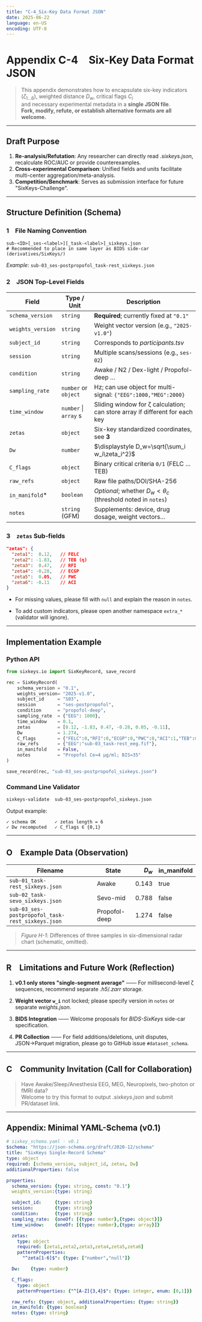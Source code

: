 ```yaml
---
title: "C-4_Six-Key Data Format JSON"
date: 2025-06-22
language: en-US
encoding: UTF-8
---
```

# Appendix C-4　Six-Key Data Format JSON

>  This appendix demonstrates how to encapsulate six-key indicators  
> ($\zeta_{1\ldots6}$), weighted distance $D_w$, critical flags $C_i$  
> and necessary experimental metadata in a **single JSON file**.  
> **Fork, modify, refute, or establish alternative formats are all welcome.**

---
## Draft Purpose

1. **Re-analysis/Refutation**: Any researcher can directly read *.sixkeys.json*,  
   recalculate ROC/AUC or provide counterexamples.  
2. **Cross-experimental Comparison**: Unified fields and units facilitate multi-center aggregation/meta-analysis.  
3. **Competition/Benchmark**: Serves as submission interface for future "SixKeys-Challenge".

---
## Structure Definition (Schema)

### 1　File Naming Convention

```text
sub-<ID>[_ses-<label>][_task-<label>]_sixkeys.json
# Recommended to place in same layer as BIDS side-car (derivatives/SixKeys/)
````

_Example_: `sub-03_ses-postpropofol_task-rest_sixkeys.json`

<!-- Manual page break -->
<div class="pagebreak"></div>

### 2　JSON Top-Level Fields

| Field             | Type / Unit           | Description                                      |
| ----------------- | --------------------- | ------------------------------------------------ |
| `schema_version`  | `string`              | **Required**; currently fixed at `"0.1"`         |
| `weights_version` | `string`              | Weight vector version (e.g., `"2025-v1.0"`)      |
| `subject_id`      | `string`              | Corresponds to _participants.tsv_                |
| `session`         | `string`              | Multiple scans/sessions (e.g., `ses-02`)         |
| `condition`       | `string`              | Awake / N2 / Dex-light / Propofol-deep …        |
| `sampling_rate`   | `number` or `object`  | Hz; can use object for multi-signal: `{"EEG":1000,"MEG":2000}` |
| `time_window`     | `number` \| `array` s | Sliding window for ζ calculation; can store array if different for each key |
| `zetas`           | `object`              | Six-key standardized coordinates, see **3**      |
| `Dw`              | `number`              | $\displaystyle D_w=\sqrt{\sum_i w_i\zeta_i^2}$  |
| `C_flags`         | `object`              | Binary critical criteria `0/1` (FELC … TEB)      |
| `raw_refs`        | `object`              | Raw file paths/DOI/SHA-256                       |
| `in_manifold`*    | `boolean`             | _Optional_; whether $D_w<\theta_c$ (threshold noted in `notes`) |
| `notes`           | `string` (GFM)        | Supplements: device, drug dosage, weight vectors… |

### 3　`zetas` Sub-fields

```json
"zetas": {
  "zeta1":  0.12,   // FELC
  "zeta2": -1.83,   // TEB (η)
  "zeta3":  0.47,   // RFI
  "zeta4": -0.28,   // ECGP
  "zeta5":  0.05,   // PWC
  "zeta6": -0.11    // ACI
}
```

- For missing values, please fill with `null` and explain the reason in `notes`.
    
- To add custom indicators, please open another namespace `extra_*` (validator will ignore).
    
---

## Implementation Example

### Python API

```python
from sixkeys.io import SixKeyRecord, save_record

rec = SixKeyRecord(
    schema_version = "0.1",
    weights_version= "2025-v1.0",
    subject_id     = "S03",
    session        = "ses-postpropofol",
    condition      = "propofol-deep",
    sampling_rate  = {"EEG": 1000},
    time_window    = 0.1,
    zetas          = [0.12, -1.83, 0.47, -0.28, 0.05, -0.11],
    Dw             = 1.274,
    C_flags        = {"FELC":0,"RFI":0,"ECGP":0,"PWC":0,"ACI":1,"TEB":0},
    raw_refs       = {"EEG":"sub-03_task-rest_eeg.fif"},
    in_manifold    = False,
    notes          = "Propofol Ce≈4 µg/ml; BIS≈35"
)

save_record(rec, "sub-03_ses-postpropofol_sixkeys.json")
```

### Command Line Validator

```bash
sixkeys-validate  sub-03_ses-postpropofol_sixkeys.json
```

Output example:

```
✓ schema OK       ✓ zetas length = 6
✓ Dw recomputed   ✓ C_flags ∈ {0,1}
```

---

<!-- Manual page break -->
<div class="pagebreak"></div>

## O　Example Data (Observation)

|Filename|State|$D_w$|in_manifold|
|---|---|--:|---|
|`sub-01_task-rest_sixkeys.json`|Awake|0.143|true|
|`sub-02_task-sevo_sixkeys.json`|Sevo-mid|0.788|false|
|`sub-03_ses-postpropofol_task-rest_sixkeys.json`|Propofol-deep|1.274|false|

> _Figure H-1_: Differences of three samples in six-dimensional radar chart (schematic, omitted).

---

## R　Limitations and Future Work (Reflection)

1. **v0.1 only stores "single-segment average"** —— For millisecond-level ζ sequences, recommend separate _.h5_/_.zarr_ storage.
    
2. **Weight vector `w_i`** not locked; please specify version in `notes` or separate _weights.json_.
    
3. **BIDS Integration** —— Welcome proposals for _BIDS-SixKeys_ side-car specification.
    
4. **PR Collection** —— For field additions/deletions, unit disputes, JSON→Parquet migration, please go to GitHub issue `#dataset_schema`.
    

---
## C　Community Invitation (Call for Collaboration)

> Have Awake/Sleep/Anesthesia EEG, MEG, Neuropixels, two-photon or fMRI data?  
> Welcome to try this format to output _.sixkeys.json_ and submit PR/dataset link.  
---

<!-- Manual page break -->
<div class="pagebreak"></div>

## Appendix: Minimal YAML-Schema (v0.1)

```yaml
# sixkey_schema.yaml · v0.1
$schema: "https://json-schema.org/draft/2020-12/schema"
title: "SixKeys Single-Record Schema"
type: object
required: [schema_version, subject_id, zetas, Dw]
additionalProperties: false

properties:
  schema_version: {type: string, const: "0.1"}
  weights_version:{type: string}

  subject_id:     {type: string}
  session:        {type: string}
  condition:      {type: string}
  sampling_rate:  {oneOf: [{type: number},{type: object}]}
  time_window:    {oneOf: [{type: number},{type: array}]}

  zetas:
    type: object
    required: [zeta1,zeta2,zeta3,zeta4,zeta5,zeta6]
    patternProperties:
      "^zeta[1-6]$": {type: ["number","null"]}

  Dw:    {type: number}

  C_flags:
    type: object
    patternProperties: {"^[A-Z]{3,4}$": {type: integer, enum: [0,1]}}

  raw_refs: {type: object, additionalProperties: {type: string}}
  in_manifold: {type: boolean}
  notes: {type: string}
```
